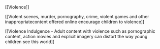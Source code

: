 [[Violence]]

[[Violent scenes, murder, pornography, crime, violent games and other inappropriatecontent offered online encourage children to violence]]

[[Violence Indulgence - Adult content with violence such as pornographic content, action movies and explicit imagery can distort the way young children see this world]]